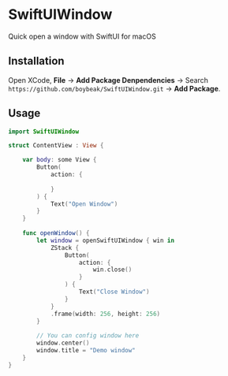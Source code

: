 # SwiftUIWindow
Quick open a window with SwiftUI for macOS

## Installation
Open XCode, **File** -> **Add Package Denpendencies** -> Search `https://github.com/boybeak/SwiftUIWindow.git` -> **Add Package**.

## Usage
```swift
import SwiftUIWindow

struct ContentView : View {

    var body: some View {
        Button(
            action: {
            
            }
        ) {
            Text("Open Window")
        }
    }
    
    func openWindow() {
        let window = openSwiftUIWindow { win in
            ZStack {
                Button(
                    action: {
                        win.close()
                    }
                ) {
                    Text("Close Window")
                }
            }
            .frame(width: 256, height: 256)
        }
        
        // You can config window here
        window.center()
        window.title = "Demo window"
    }
}
```
